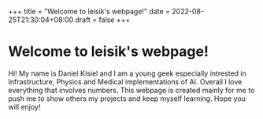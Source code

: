 +++
title =  "Welcome to leisik's webpage!"
date = 2022-08-25T21:30:04+08:00
draft = false
+++

# Welcome to leisik's webpage!

Hi! My name is Daniel Kisiel and I am a young geek especially intrested in Infrastructure, Physics and Medical implementations of AI. Overall I love everything that involves numbers. This webpage is created mainly for me to push me to show others my projects and keep myself learning. Hope you will enjoy!
